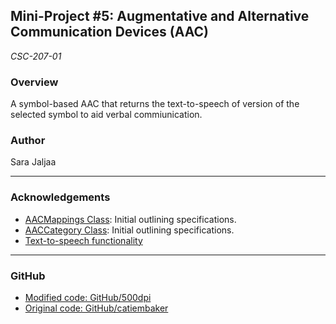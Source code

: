 ## Mini-Project #5: Augmentative and Alternative Communication Devices (AAC)
*CSC-207-01*

### Overview
A symbol-based AAC that returns the text-to-speech of version of the selected
symbol to aid verbal commiunication.

### Author
Sara Jaljaa

---

### Acknowledgements
- [AACMappings Class](https://accessibilityeducation.github.io/assignments/AAC/AACMappings.html):
Initial outlining specifications.
- [AACCategory Class](https://accessibilityeducation.github.io/assignments/AAC/AACCategory.html):
Initial outlining specifications.
- [Text-to-speech functionality](https://www.geeksforgeeks.org/converting-text-speech-java/)

---

### GitHub
- [Modified code: GitHub/500dpi](https://github.com/500dpi/AACNestedHW)
- [Original code: GitHub/catiembaker](https://github.com/catiembaker/AACNestedHW)

